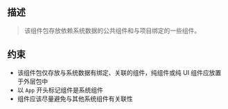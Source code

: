 ## 描述

> 该组件包存放依赖系统数据的公共组件和与项目绑定的一些组件。

## 约束

- 该组件包仅存放与系统数据有绑定、关联的组件，纯组件或纯 UI 组件应放置于外层包中
- 以 `App` 开头标记组件是系统组件
- 组件应该尽量避免与其他系统组件有关联性
